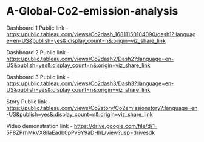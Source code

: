 # A-Global-Co2-emission-analysis


Dashboard 1 Public link - https://public.tableau.com/views/Co2dash_16811150104090/dash1?:language=en-US&publish=yes&:display_count=n&:origin=viz_share_link

Dashboard 2 Public link - https://public.tableau.com/views/Co2dash2/Dash2?:language=en-US&publish=yes&:display_count=n&:origin=viz_share_link

Dashboard 3 Public link - https://public.tableau.com/views/Co2dash3/Dash3?:language=en-US&publish=yes&:display_count=n&:origin=viz_share_link

Story Public link - https://public.tableau.com/views/Co2story/Co2emissionstory?:language=en-US&publish=yes&:display_count=n&:origin=viz_share_link

Video demonstration link - https://drive.google.com/file/d/1-5F8ZPrhMkVX8iIaEadb0pPv9Y9aDHhL/view?usp=drivesdk
